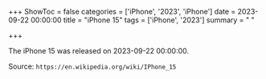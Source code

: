 +++
ShowToc = false
categories = ['iPhone', '2023', 'iPhone']
date = 2023-09-22 00:00:00
title = "iPhone 15"
tags = ['iPhone', '2023']
summary = " "

+++

The iPhone 15 was released on 2023-09-22 00:00:00.

Source: `https://en.wikipedia.org/wiki/IPhone_15`
